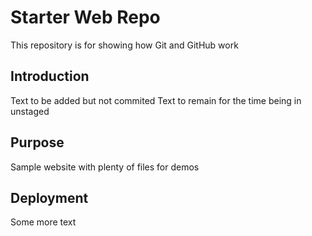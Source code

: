 # Starter Web Repo

This repository is for showing how Git and GitHub work

## Introduction

Text to be added but not commited
Text to remain for the time being in unstaged

## Purpose

Sample website with plenty of files for demos

## Deployment

Some more text
